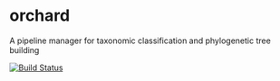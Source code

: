 # orchard
A pipeline manager for taxonomic classification and phylogenetic tree building

[![Build Status](https://travis-ci.org/acgt-tax-consultants/orchard.svg?branch=master)](https://travis-ci.org/acgt-tax-consultants/orchard)
